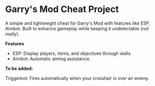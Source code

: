 # Garry's Mod Cheat Project
A simple and lightweight cheat for Garry's Mod with features like ESP, Aimbot. Built to enhance gameplay while keeping it undetectable (not really).

**Features**
- ESP: Display players, items, and objectives through walls.
- Aimbot: Automatic aiming assistance.


**To be added:**

Triggerbot: Fires automatically when your crosshair is over an enemy.
